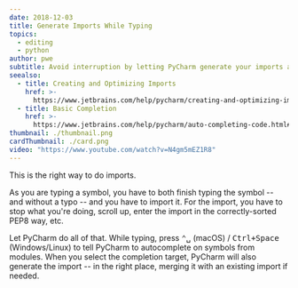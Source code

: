 ```yaml
---
date: 2018-12-03
title: Generate Imports While Typing
topics:
  - editing
  - python
author: pwe
subtitle: Avoid interruption by letting PyCharm generate your imports as you type.
seealso:
  - title: Creating and Optimizing Imports
    href: >-
      https://www.jetbrains.com/help/pycharm/creating-and-optimizing-imports.html
  - title: Basic Completion
    href: >-
      https://www.jetbrains.com/help/pycharm/auto-completing-code.html#basic_completion
thumbnail: ./thumbnail.png
cardThumbnail: ./card.png
video: "https://www.youtube.com/watch?v=N4gm5mEZ1R8"
---
```


This is the right way to do imports.

As you are typing a symbol, you have to both finish typing the symbol -- and without a typo -- and you have to import it. For the import, you have to stop what you're doing, scroll up, enter the import in the correctly-sorted PEP8 way, etc.

Let PyCharm do all of that. While typing, press <kbd>⌃␣</kbd> (macOS) / <kbd>Ctrl+Space</kbd> (Windows/Linux) to tell PyCharm to autocomplete on symbols from modules. When you select the completion target, PyCharm will also generate the import -- in the right place, merging it with an existing import if needed.

